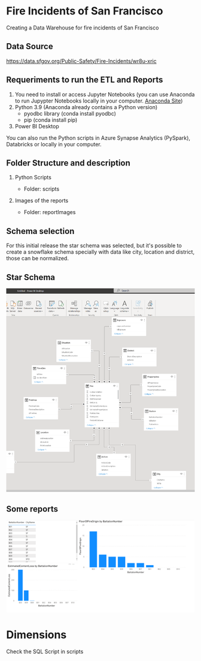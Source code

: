 # Fire Incidents of San Francisco
Creating a Data Warehouse for fire incidents of San Francisco

## Data Source
https://data.sfgov.org/Public-Safety/Fire-Incidents/wr8u-xric

## Requeriments to run the ETL and Reports

1. You need to install or access Jupyter Notebooks (you can use Anaconda to run Jupypter Notebooks locally in your computer. [Anaconda Site](https://www.anaconda.com/))
2. Python 3.9 (Anaconda already contains a Python version)
    - pyodbc library (conda install pyodbc)
    - pip (conda install pip)
4. Power BI Desktop

You can also run the Python scripts in Azure Synapse Analytics (PySpark), Databricks or locally in your computer. 

## Folder Structure and description

1. Python Scripts
    - Folder: scripts

2. Images of the reports
    - Folder: reportImages

## Schema selection
For this initial release the star schema was selected, but it's possible to create a snowflake schema specially with data like city, location and district, those can be normalized. 

## Star Schema
![starSchema](/images/starSchema.PNG)

## Some reports
![generalReport](/images/generalReport.PNG)

# Dimensions
Check the SQL Script in scripts
